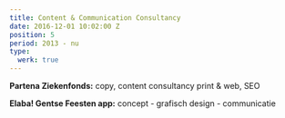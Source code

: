 ```yaml
---
title: Content & Communication Consultancy
date: 2016-12-01 10:02:00 Z
position: 5
period: 2013 - nu
type:
  werk: true
---
```


**Partena Ziekenfonds:** copy, content consultancy print & web, SEO

**Elaba! Gentse Feesten app:** concept - grafisch design - communicatie
